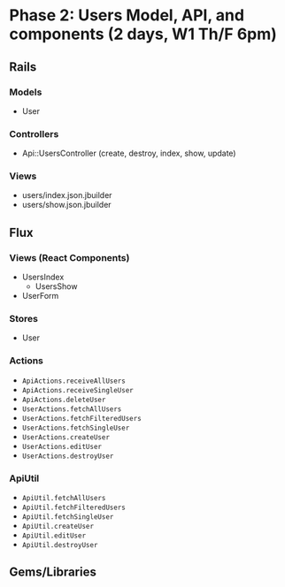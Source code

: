 # Phase 2: Users Model, API, and components (2 days, W1 Th/F 6pm)

## Rails
### Models
* User

### Controllers
* Api::UsersController (create, destroy, index, show, update)

### Views
* users/index.json.jbuilder
* users/show.json.jbuilder

## Flux
### Views (React Components)
* UsersIndex
  - UsersShow
* UserForm

### Stores
* User

### Actions
* `ApiActions.receiveAllUsers`
* `ApiActions.receiveSingleUser`
* `ApiActions.deleteUser`
* `UserActions.fetchAllUsers`
* `UserActions.fetchFilteredUsers`
* `UserActions.fetchSingleUser`
* `UserActions.createUser`
* `UserActions.editUser`
* `UserActions.destroyUser`

### ApiUtil
* `ApiUtil.fetchAllUsers`
* `ApiUtil.fetchFilteredUsers`
* `ApiUtil.fetchSingleUser`
* `ApiUtil.createUser`
* `ApiUtil.editUser`
* `ApiUtil.destroyUser`

## Gems/Libraries
